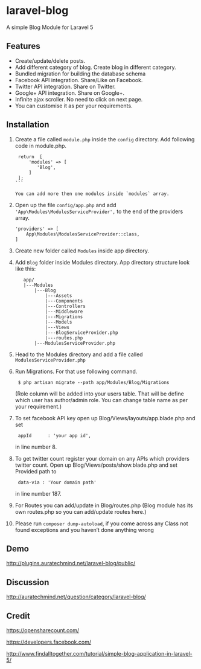 # laravel-blog
  A simple Blog Module for Laravel 5
  
## Features
  - Create/update/delete posts.
  - Add different category of blog. Create blog in different category. 
  - Bundled migration for building the database schema
  - Facebook API integration. Share/Like on Facebook.
  - Twitter API integration. Share on Twitter.
  - Google+ API integration. Share on Google+.
  - Infinite ajax scroller. No need to click on next page.
  - You can customise it as per your requirements.
  

## Installation
1. Create a file called `module.php` inside the `config` directory. 
   Add following code in module.php. 

   ````
    return  [
        'modules' => [
           'Blog',
        ]
    ];
   ```

   You can add more then one modules inside `modules` array.  
2. Open up the file `config/app.php` and add `'App\Modules\ModulesServiceProvider',` to the end of the providers array.
   
    ```
    'providers' => [
        App\Modules\ModulesServiceProvider::class,
    ]
   ```
    
3. Create new folder called `Modules` inside app directory.
4. Add `Blog` folder inside Modules directory. App directory structure look like this:

   ```
      app/
      |---Modules
          |---Blog
              |---Assets
              |---Components
              |---Controllers
              |---Middleware
              |---Migrations
              |---Models
              |---Views
              |---BlogServiceProvider.php
              |---routes.php
          |---ModulesServiceProvider.php
   ```
   
   
5. Head to the Modules directory and add a file called `ModulesServiceProvider.php`
6. Run Migrations. For that use following command.

   ```
	$ php artisan migrate --path app/Modules/Blog/Migrations
   ```
   (Role column will be added into your users table. That will be define which user has author/admin role. You can change table name as per your requirement.)
7. To set facebook API key open up Blog/Views/layouts/app.blade.php and
    set 

   ```
    appId      : 'your app id',
   ``` 
   in line number 8.
8. To get twitter count register your domain on any APIs which providers twitter count. Open up Blog/Views/posts/show.blade.php and
    set Provided path to

   ```
    data-via : 'Your domain path'
   ``` 	   
   in line number 187.
9. For Routes you can add/update in Blog/routes.php
   (Blog module has its own routes.php so you can add/update routes here.)

10. Please run `composer dump-autoload`, if you come across any Class not found exceptions and you haven’t done anything wrong

## Demo
http://plugins.auratechmind.net/laravel-blog/public/

## Discussion
http://auratechmind.net/question/category/laravel-blog/

## Credit
https://opensharecount.com/

https://developers.facebook.com/

http://www.findalltogether.com/tutorial/simple-blog-application-in-laravel-5/


